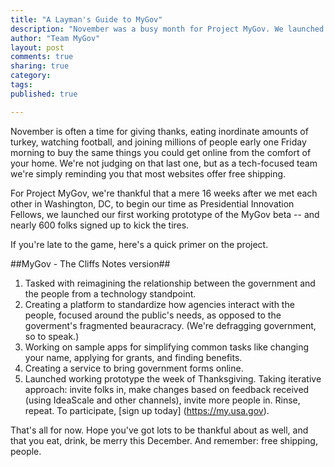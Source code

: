 ```yaml
---
title: "A Layman's Guide to MyGov"
description: "November was a busy month for Project MyGov. We launched the beta, and did a lot of heavy lifting on the back end."
author: "Team MyGov"
layout: post
comments: true
sharing: true
category: 
tags: 
published: true

---
```


November is often a time for giving thanks, eating inordinate amounts of turkey, watching football, and joining millions of people early one Friday morning to buy the same things you could get online from the comfort of your home. We're not judging on that last one, but as a tech-focused team we're simply reminding you that most websites offer free shipping.

For Project MyGov, we're thankful that a mere 16 weeks after we met each other in Washington, DC, to begin our time as Presidential Innovation Fellows, we launched our first working prototype of the MyGov beta -- and nearly 600 folks signed up to kick the tires.

<!-- more -->

If you're late to the game, here's a quick primer on the project.

##MyGov - The Cliffs Notes version##

1. Tasked with reimagining the relationship between the government and the people from a technology standpoint.
2. Creating a platform to standardize how agencies interact with the people, focused around the public's needs, as opposed to the goverment's fragmented beauracracy. (We're defragging government, so to speak.)
3. Working on sample apps for simplifying common tasks like changing your name, applying for grants, and finding benefits.
4. Creating a service to bring government forms online.
5. Launched working prototype the week of Thanksgiving. Taking iterative approach: invite folks in, make changes based on feedback received (using IdeaScale and other channels), invite more people in. Rinse, repeat. To participate, [sign up today] (https://my.usa.gov).

That's all for now. Hope you've got lots to be thankful about as well, and that you eat, drink, be merry this December. And remember: free shipping, people.